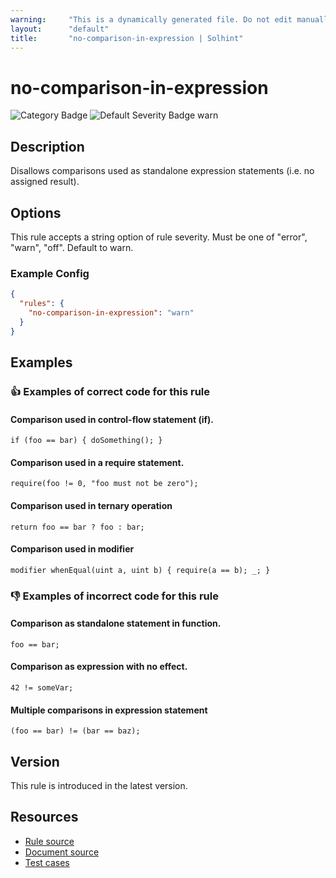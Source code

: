 ```yaml
---
warning:     "This is a dynamically generated file. Do not edit manually."
layout:      "default"
title:       "no-comparison-in-expression | Solhint"
---
```


# no-comparison-in-expression
![Category Badge](https://img.shields.io/badge/-Best%20Practise%20Rules-informational)
![Default Severity Badge warn](https://img.shields.io/badge/Default%20Severity-warn-yellow)

## Description
Disallows comparisons used as standalone expression statements (i.e. no assigned result).

## Options
This rule accepts a string option of rule severity. Must be one of "error", "warn", "off". Default to warn.

### Example Config
```json
{
  "rules": {
    "no-comparison-in-expression": "warn"
  }
}
```


## Examples
### 👍 Examples of **correct** code for this rule

#### Comparison used in control-flow statement (if).

```solidity
if (foo == bar) { doSomething(); }
```

#### Comparison used in a require statement.

```solidity
require(foo != 0, "foo must not be zero");
```

#### Comparison used in ternary operation

```solidity
return foo == bar ? foo : bar;
```

#### Comparison used in modifier

```solidity
modifier whenEqual(uint a, uint b) { require(a == b); _; }
```

### 👎 Examples of **incorrect** code for this rule

#### Comparison as standalone statement in function.

```solidity
foo == bar;
```

#### Comparison as expression with no effect.

```solidity
42 != someVar;
```

#### Multiple comparisons in expression statement

```solidity
(foo == bar) != (bar == baz);
```

## Version
This rule is introduced in the latest version.

## Resources
- [Rule source](https://github.com/solhint-community/solhint-community/tree/master/lib/rules/best-practises/no-comparison-in-expression.js)
- [Document source](https://github.com/solhint-community/solhint-community/tree/master/docs/rules/best-practises/no-comparison-in-expression.md)
- [Test cases](https://github.com/solhint-community/solhint-community/tree/master/test/rules/best-practises/no-comparison-in-expression.js)
